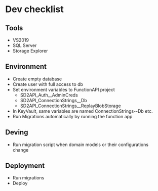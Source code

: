# Dev checklist

## Tools

- VS2019
- SQL Server
- Storage Explorer

## Environment

- Create empty database
- Create user with full access to db
- Set environment variables to FunctionAPI project
	- SD2API_Auth__AdminCreds
	- SD2API_ConnectionStrings__Db
	- SD2API_ConnectionStrings__ReplayBlobStorage
- In KeyVault, same variables are named ConnectionStrings--Db etc.
- Run Migrations automatically by running the function app

## Deving

- Run migration script when domain models or their configurations change

## Deployment

- Run migrations
- Deploy
